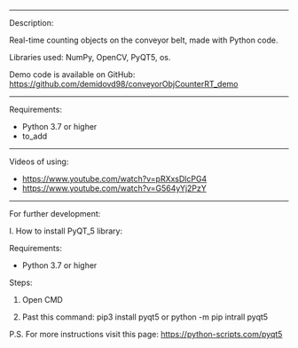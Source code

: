 ________________________
Description:

Real-time counting objects on the conveyor belt, made with Python code.

Libraries used: NumPy, OpenCV, PyQT5, os.

Demo code is available on GitHub: https://github.com/demidovd98/conveyorObjCounterRT_demo



________________________
Requirements:
- Python 3.7 or higher
- to_add


________________________
Videos of using:
- https://www.youtube.com/watch?v=pRXxsDlcPG4
- https://www.youtube.com/watch?v=G564yYj2PzY


________________________
For further development:

I. How to install PyQT_5 library:

Requirements:
- Python 3.7 or higher

Steps:
1) Open CMD

2) Past this command:
pip3 install pyqt5 
or
python -m pip intrall pyqt5


P.S. For more instructions visit this page: https://python-scripts.com/pyqt5
